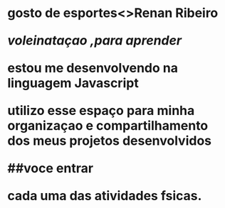 <h1><BOBSLEDDING / BOBSLEIGH./hi>

<p>gosto de esportes<>Renan Ribeiro</p>
<p><em>volei<strong>nataçao </strong>,para aprender</em><p/>
<p>estou me<strong> desenvolvendo na</strong> linguagem Javascript<p/>
<p>utilizo esse espaço para<strong> minha organizaçao e compartilhamento dos meus projetos desenvolvidos 

##voce entrar
<p>cada uma das atividades fsicas.</p>
</html>